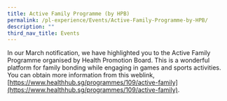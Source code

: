 ```yaml
---
title: Active Family Programme (by HPB)
permalink: /pl-experience/Events/Active-Family-Programme-by-HPB/
description: ""
third_nav_title: Events
---
```

In our March notification, we have highlighted you to the Active Family Programme organised by Health Promotion Board. This is a wonderful platform for family bonding while engaging in games and sports activities. You can obtain more information from this weblink,[https://www.healthhub.sg/programmes/109/active-family](https://www.healthhub.sg/programmes/109/active-family).